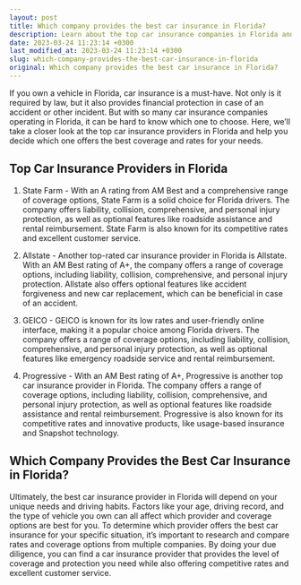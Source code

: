 ```yaml
---
layout: post
title: Which company provides the best car insurance in Florida?
description: Learn about the top car insurance companies in Florida and find out which one offers the best coverage and rates for your needs.
date: 2023-03-24 11:23:14 +0300
last_modified_at: 2023-03-24 11:23:14 +0300
slug: which-company-provides-the-best-car-insurance-in-florida
original: Which company provides the best car insurance in Florida?
---
```

If you own a vehicle in Florida, car insurance is a must-have. Not only is it required by law, but it also provides financial protection in case of an accident or other incident. But with so many car insurance companies operating in Florida, it can be hard to know which one to choose. Here, we’ll take a closer look at the top car insurance providers in Florida and help you decide which one offers the best coverage and rates for your needs.

## Top Car Insurance Providers in Florida

1. State Farm - With an A rating from AM Best and a comprehensive range of coverage options, State Farm is a solid choice for Florida drivers. The company offers liability, collision, comprehensive, and personal injury protection, as well as optional features like roadside assistance and rental reimbursement. State Farm is also known for its competitive rates and excellent customer service.

2. Allstate - Another top-rated car insurance provider in Florida is Allstate. With an AM Best rating of A+, the company offers a range of coverage options, including liability, collision, comprehensive, and personal injury protection. Allstate also offers optional features like accident forgiveness and new car replacement, which can be beneficial in case of an accident.

3. GEICO - GEICO is known for its low rates and user-friendly online interface, making it a popular choice among Florida drivers. The company offers a range of coverage options, including liability, collision, comprehensive, and personal injury protection, as well as optional features like emergency roadside service and rental reimbursement.

4. Progressive - With an AM Best rating of A+, Progressive is another top car insurance provider in Florida. The company offers a range of coverage options, including liability, collision, comprehensive, and personal injury protection, as well as optional features like roadside assistance and rental reimbursement. Progressive is also known for its competitive rates and innovative products, like usage-based insurance and Snapshot technology.

## Which Company Provides the Best Car Insurance in Florida?

Ultimately, the best car insurance provider in Florida will depend on your unique needs and driving habits. Factors like your age, driving record, and the type of vehicle you own can all affect which provider and coverage options are best for you. To determine which provider offers the best car insurance for your specific situation, it’s important to research and compare rates and coverage options from multiple companies. By doing your due diligence, you can find a car insurance provider that provides the level of coverage and protection you need while also offering competitive rates and excellent customer service.